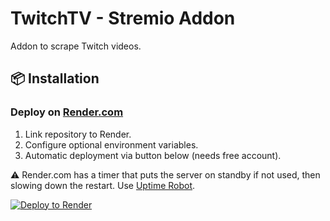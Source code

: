 # TwitchTV - Stremio Addon
Addon to scrape Twitch videos.

## 📦 Installation

### Deploy on [Render.com](https://render.com/)
1. Link repository to Render.
2. Configure optional environment variables.
3. Automatic deployment via button below (needs free account).

⚠️ Render.com has a timer that puts the server on standby if not used, then slowing down the restart. Use [Uptime Robot](https://uptimerobot.com/).

[![Deploy to Render](https://render.com/images/deploy-to-render-button.svg)](https://render.com/deploy?repo=https://github.com/kadeschs/TwitchTV)

